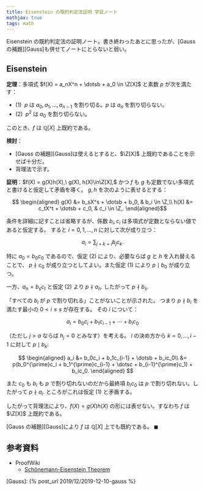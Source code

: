 ```yaml
---
title: Eisenstein の既約判定法証明 学習ノート
mathjax: true
tags: math
---
```


Eisenstein の既約判定法の証明ノート。書き終わったあとに思ったが、[Gauss の補題][Gauss]も併せてノートにとらないと弱い。

## Eisenstein

**定理**：多項式 $f(X) = a_nX^n + \dotsb + a_0 \in \Z[X]$
と素数 $p$ が次を満たす：

* $(1)\;$ $p$ は $a_0, a_1, \dotsc, a_{n - 1}$ を割り切る。$p$ は $a_n$ を割り切らない。
* $(2)\;$ $p^2$ は $a_0$ を割り切らない。

このとき、$f$ は $\mathbb{Q}[X]$ 上既約である。

**検討**：

* [Gauss の補題][Gauss]は使えるとすると、$\Z[X]$ 上既約であることを示せば十分だ。
* 背理法で示す。

**証明**：$f(X) = g(X)h(X),\ g(X), h(X)\in\Z[X],$ かつ
$f$ も $g$ も定数でない多項式と書けると仮定して矛盾を導く。
$g, h$ を次のように表せるとする：

$$
\begin{aligned}
    g(X) &= b_sX^s + \dotsb + b_0, & b_i \in \Z,\\
    h(X) &= c_tX^t + \dotsb + c_0, & c_i \in \Z,.
\end{aligned}$$

条件を詳細に記すことは省略するが、係数 $b_i, c_i$ は多項式が定数とならない値であると仮定する。
すると $i = 0, 1, \dotsc, n$ に対して次が成り立つ：

$$
a_i = \sum_{j + k = i}b_j c_k.
$$

特に $a_0 = b_0c_0$ であるので、仮定 $(2)$ により、必要ならば $g$ と $h$ を入れ替えることで、
$p \nmid c_0$ が成り立つとしてよい。また仮定 $(1)$ により $p \mid b_0$ が成り立つ。

一方、$a_n = b_s c_t$ と仮定 $(2)$ より $p \nmid a_n.$
したがって $p \nmid b_s.$

「すべての $b_i$ が $p$ で割り切れる」ことがないことが示された。
つまり $p \nmid b_i$ を満たす最小の $0 \lt i \le s$ が存在する。
その $i$ について：

$$
a_i = b_0c_i + b_1c_{i-1} + \dotsb + b_ic_0
$$

（ただし $j > a$ ならば $h_j = 0$ とみなす）を考える。
$i$ の決め方から $k = 0, \dotsc, i - 1$ に対して $p \mid b_k\colon$

$$
\begin{aligned}
    a_i &= b_0c_i + b_1c_{i-1} + \dotsb + b_ic_0\\
    &= p(b_0^{\prime}c_i + b_1^{\prime}c_{i-1} + \dotsc + b_{i-1}^{\prime}c_1) + b_ic_0.
\end{aligned}
$$

また $c_0$ も $b_i$ も $p$ で割り切れないのだから最終項
$b_ic_0$ は $p$ で割り切れない。したがって $p \nmid a_i.$
ところがこれは仮定 $(1)$ と矛盾する。

したがって背理法により、$f(X) = g(X)h(X)$ の形には表せない。すなわち
$f$ は $\Z[X]$ 上既約である。

[Gauss の補題][Gauss]により $f$ は $\mathbb{Q}[X]$ 上でも既約である。
$\blacksquare$

## 参考資料

* ProofWiki
  * [Schönemann-Eisenstein Theorem](https://proofwiki.org/wiki/Sch%C3%B6nemann-Eisenstein_Theorem)

[Gauss]: {% post_url 2019/12/2019-12-10-gauss %}

